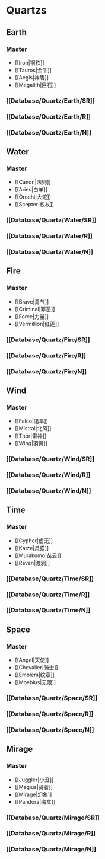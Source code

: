 # Quartzs
## Earth
### Master
- [[Iron|钢铁]]
- [[Tauros|金牛]]
- [[Aegis|神盾]]
- [[Megalith|巨石]]
### [[Database/Quartz/Earth/SR]]
### [[Database/Quartz/Earth/R]]
### [[Database/Quartz/Earth/N]]

## Water
### Master
- [[Canon|法则]]
- [[Aries|白羊]]
- [[Orochi|大蛇]]
- [[Scepter|权杖]]
### [[Database/Quartz/Water/SR]]
### [[Database/Quartz/Water/R]]
### [[Database/Quartz/Water/N]]

## Fire
### Master
- [[Brave|勇气]]
- [[Criminal|罪恶]]
- [[Force|力量]]
- [[Vermillion|红莲]]
### [[Database/Quartz/Fire/SR]]
### [[Database/Quartz/Fire/R]]
### [[Database/Quartz/Fire/N]]

## Wind
### Master
- [[Falco|迅隼]]
- [[Mistral|北风]]
- [[Thor|雷神]]
- [[Wing|羽翼]]
### [[Database/Quartz/Wind/SR]]
### [[Database/Quartz/Wind/R]]
### [[Database/Quartz/Wind/N]]

## Time
### Master
- [[Cypher|虚无]]
- [[Katze|灵猫]]
- [[Murakumo|丛云]]
- [[Raven|渡鸦]]
### [[Database/Quartz/Time/SR]]
### [[Database/Quartz/Time/R]]
### [[Database/Quartz/Time/N]]

## Space
### Master
- [[Angel|天使]]
- [[Chevalier|骑士]]
- [[Emblem|纹章]]
- [[Moebius|无限]]
### [[Database/Quartz/Space/SR]]
### [[Database/Quartz/Space/R]]
### [[Database/Quartz/Space/N]]

## Mirage
### Master
- [[Juggler|小丑]]
- [[Magius|贤者]]
- [[Mirage|幻象]]
- [[Pandora|魔盒]]
### [[Database/Quartz/Mirage/SR]]
### [[Database/Quartz/Mirage/R]]
### [[Database/Quartz/Mirage/N]]